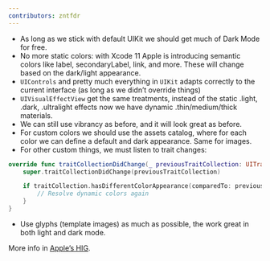 ```yaml
---
contributors: zntfdr
---
```


- As long as we stick with default UIKit we should get much of Dark Mode for free.
- No more static colors: with Xcode 11 Apple is introducing semantic colors like label, secondaryLabel, link, and more. These will change based on the dark/light appearance.
- `UIControls` and pretty much everything in `UIKit` adapts correctly to the current interface (as long as we didn’t override things)
- `UIVisualEffectView` get the same treatments, instead of the static .light, .dark, .ultralight effects now we have dynamic .thin/medium/thick materials.
- We can still use vibrancy as before, and it will look great as before.
- For custom colors we should use the assets catalog, where for each color we can define a default and dark appearance. Same for images.
- For other custom things, we must listen to trait changes:

```swift
override func traitCollectionDidChange(_ previousTraitCollection: UITraitCollection?) { 
	super.traitCollectionDidChange(previousTraitCollection)

	if traitCollection.hasDifferentColorAppearance(comparedTo: previousTraitCollection) {
		// Resolve dynamic colors again 
	}
}
```

- Use glyphs (template images) as much as possible, the work great in both light and dark mode.

More info in [Apple’s HIG][hig].

[hig]: https://developer.apple.com/design/human-interface-guidelines/ios/visual-design/dark-mode/